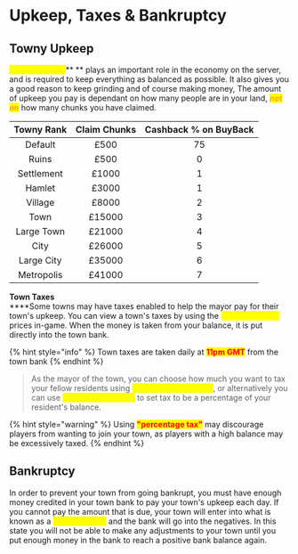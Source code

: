 # Upkeep, Taxes & Bankruptcy

## **Towny Upkeep**

<mark style="color:yellow;">**Towny Upkeep**</mark>** ** plays an important role in the economy on the server, and is required to keep everything as balanced as possible. It also gives you a good reason to keep grinding and of course making money, The amount of upkeep you pay is dependant on how many people are in your land, _<mark style="color:orange;">**not on**</mark>_ how many chunks you have claimed.

| Towny Rank | Claim Chunks | Cashback % on BuyBack |
| :--------: | :----------: | :-------------------: |
|   Default  |     £500     |           75          |
|    Ruins   |     £500     |           0           |
| Settlement |     £1000    |           1           |
|   Hamlet   |     £3000    |           1           |
|   Village  |     £8000    |           2           |
|    Town    |    £15000    |           3           |
| Large Town |    £21000    |           4           |
|    City    |    £26000    |           5           |
| Large City |    £35000    |           6           |
| Metropolis |    £41000    |           7           |

**Town Taxes**\
****Some towns may have taxes enabled to help the mayor pay for their town's upkeep. You can view a town's taxes by using the <mark style="color:yellow;">/t \<town name></mark> prices in-game. When the money is taken from your balance, it is put directly into the town bank.

{% hint style="info" %}
Town taxes are taken daily at <mark style="color:red;">**11pm GMT**</mark> from the town bank
{% endhint %}

> As the mayor of the town, you can choose how much you want to tax your fellow residents using <mark style="color:yellow;">/t set taxes \<amount></mark>, or alternatively you can use <mark style="color:yellow;">/t toggle taxpercent</mark> to set tax to be a percentage of your resident's balance.

{% hint style="warning" %}
Using <mark style="color:red;">**"percentage tax"**</mark> may discourage players from wanting to join your town, as players with a high balance may be excessively taxed.&#x20;
{% endhint %}

## Bankruptcy

In order to prevent your town from going bankrupt, you must have enough money credited in your town bank to pay your town's upkeep each day. If you cannot pay the amount that is due, your town will enter into what is known as a <mark style="color:yellow;">bankrupt state</mark> and the bank will go into the negatives. In this state you will not be able to make any adjustments to your town until you put enough money in the bank to reach a positive bank balance again.
